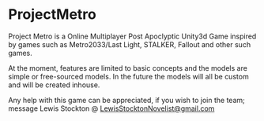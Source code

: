# ProjectMetro

Project Metro is a Online Multiplayer Post Apoclyptic Unity3d Game inspired by games such as Metro2033/Last Light, STALKER, Fallout and other such games.

At the moment, features are limited to basic concepts and the models are simple or free-sourced models. In the future the models will all be custom and will be created inhouse.

Any help with this game can be appreciated, if you wish to join the team; message Lewis Stockton @ LewisStocktonNovelist@gmail.com
